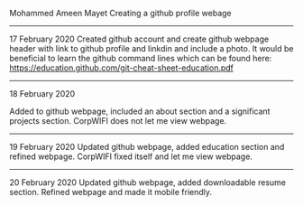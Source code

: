 Mohammed Ameen Mayet
Creating a github profile webage 

___________________________________________________________________________________________
17 February 2020
Created github account and create github webpage header with link to github profile and linkdin and include a photo. It would be beneficial to learn the github command lines which can be found here: https://education.github.com/git-cheat-sheet-education.pdf
___________________________________________________________________________________________
18 February 2020

Added to github webpage, included an about section and a significant projects section. CorpWIFI does not let me view webpage.
___________________________________________________________________________________________
19 February 2020
Updated github webpage, added education section and refined webpage. CorpWIFI fixed itself and let me view webpage.
___________________________________________________________________________________________
20 February 2020 
Updated github webpage, added downloadable resume section. Refined webpage and made it mobile friendly.
